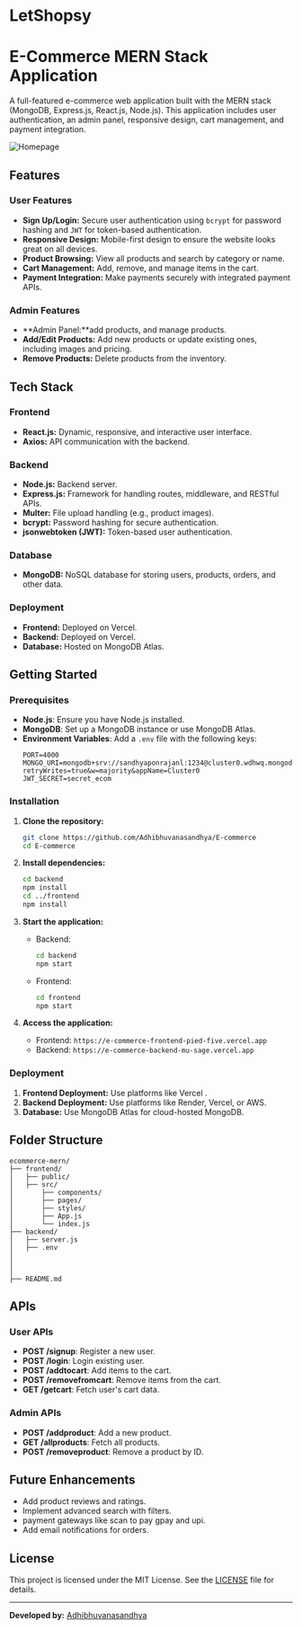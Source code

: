 
# LetShopsy
# E-Commerce MERN Stack Application

A full-featured e-commerce web application built with the MERN stack (MongoDB, Express.js, React.js, Node.js). This application includes user authentication, an admin panel, responsive design, cart management, and payment integration.

![Homepage](src/frontend/components/Assets/Frontend_Assets/ecommerce.png)


## Features

### User Features
- **Sign Up/Login:** Secure user authentication using `bcrypt` for password hashing and `JWT` for token-based authentication.
- **Responsive Design:** Mobile-first design to ensure the website looks great on all devices.
- **Product Browsing:** View all products and search by category or name.
- **Cart Management:** Add, remove, and manage items in the cart.
- **Payment Integration:** Make payments securely with integrated payment APIs.

### Admin Features
- **Admin Panel:**add products, and manage products.
- **Add/Edit Products:** Add new products or update existing ones, including images and pricing.
- **Remove Products:** Delete products from the inventory.

## Tech Stack

### Frontend
- **React.js:** Dynamic, responsive, and interactive user interface.
- **Axios:** API communication with the backend.

### Backend
- **Node.js:** Backend server.
- **Express.js:** Framework for handling routes, middleware, and RESTful APIs.
- **Multer:** File upload handling (e.g., product images).
- **bcrypt:** Password hashing for secure authentication.
- **jsonwebtoken (JWT):** Token-based user authentication.

### Database
- **MongoDB:** NoSQL database for storing users, products, orders, and other data.

### Deployment
- **Frontend:** Deployed on Vercel.
- **Backend:** Deployed on Vercel.
- **Database:** Hosted on MongoDB Atlas.

## Getting Started

### Prerequisites
- **Node.js**: Ensure you have Node.js installed.
- **MongoDB**: Set up a MongoDB instance or use MongoDB Atlas.
- **Environment Variables**: Add a `.env` file with the following keys:
  ```
  PORT=4000
  MONGO_URI=mongodb+srv://sandhyaponrajanl:1234@cluster0.wdhwq.mongodb.net/?retryWrites=true&w=majority&appName=Cluster0
  JWT_SECRET=secret_ecom
  ```

### Installation

1. **Clone the repository:**
   ```bash
   git clone https://github.com/Adhibhuvanasandhya/E-commerce
   cd E-commerce
   ```

2. **Install dependencies:**
   ```bash
   cd backend
   npm install
   cd ../frontend
   npm install
   ```

3. **Start the application:**
   - Backend:
     ```bash
     cd backend
     npm start
     ```
   - Frontend:
     ```bash
     cd frontend
     npm start
     ```

4. **Access the application:**
   - Frontend: `https://e-commerce-frontend-pied-five.vercel.app`
   - Backend: `https://e-commerce-backend-mu-sage.vercel.app`

### Deployment

1. **Frontend Deployment:** Use platforms like Vercel .
2. **Backend Deployment:** Use platforms like Render, Vercel, or AWS.
3. **Database:** Use MongoDB Atlas for cloud-hosted MongoDB.

## Folder Structure

```
ecommerce-mern/
├── frontend/
│   ├── public/
│   ├── src/
│       ├── components/
│       ├── pages/
│       ├── styles/
│       ├── App.js
│       └── index.js
├── backend/
│   ├── server.js
│   ├── .env
│   
│   
│   
├── README.md
```

## APIs

### User APIs
- **POST /signup**: Register a new user.
- **POST /login**: Login existing user.
- **POST /addtocart**: Add items to the cart.
- **POST /removefromcart**: Remove items from the cart.
- **GET /getcart**: Fetch user's cart data.

### Admin APIs
- **POST /addproduct**: Add a new product.
- **GET /allproducts**: Fetch all products.
- **POST /removeproduct**: Remove a product by ID.

## Future Enhancements
- Add product reviews and ratings.
- Implement advanced search with filters.
-  payment gateways like scan to pay gpay and upi.
- Add email notifications for orders.


## License

This project is licensed under the MIT License. See the [LICENSE](LICENSE) file for details.

---

**Developed by:** [Adhibhuvanasandhya](https://github.com/Adhibhuvanasandhya)
```
